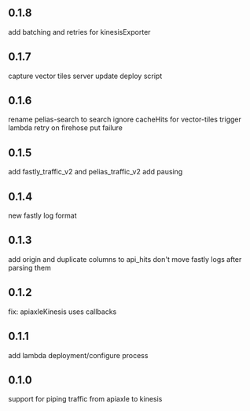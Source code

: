 0.1.8
-----
add batching and retries for kinesisExporter

0.1.7
-----
capture vector tiles server
update deploy script

0.1.6
-----
rename pelias-search to search
ignore cacheHits for vector-tiles
trigger lambda retry on firehose put failure

0.1.5
-----
add fastly_traffic_v2 and pelias_traffic_v2
add pausing

0.1.4
-----
new fastly log format

0.1.3
-----
add origin and duplicate columns to api_hits
don't move fastly logs after parsing them

0.1.2
-----
fix: apiaxleKinesis uses callbacks

0.1.1
-----
add lambda deployment/configure process

0.1.0
-----
support for piping traffic from apiaxle to kinesis
